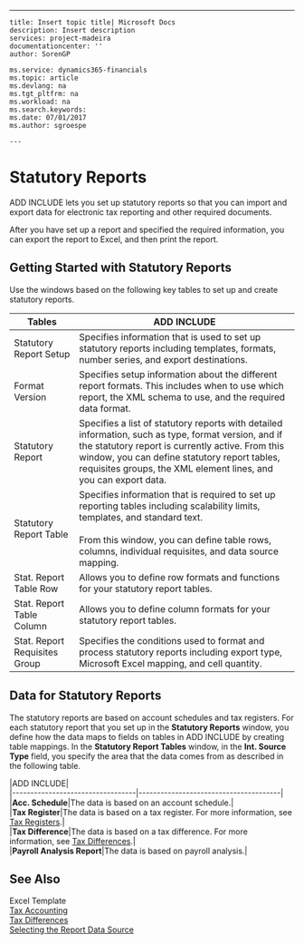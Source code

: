 ---
    title: Insert topic title| Microsoft Docs
    description: Insert description
    services: project-madeira
    documentationcenter: ''
    author: SorenGP

    ms.service: dynamics365-financials
    ms.topic: article
    ms.devlang: na
    ms.tgt_pltfrm: na
    ms.workload: na
    ms.search.keywords:
    ms.date: 07/01/2017
    ms.author: sgroespe

    ---
# Statutory Reports
ADD INCLUDE<!--[!INCLUDE[navnow](../../includes/navnow_md.md)]--> lets you set up statutory reports so that you can import and export data for electronic tax reporting and other required documents.  
  
 After you have set up a report and specified the required information, you can export the report to Excel, and then print the report.  
  
## Getting Started with Statutory Reports  
 Use the windows based on the following key tables to set up and create statutory reports.  
  
|Tables|ADD INCLUDE<!--[!INCLUDE[bp_tabledescription](../../includes/bp_tabledescription_md.md)]-->|  
|------------|---------------------------------------|  
|Statutory Report Setup|Specifies information that is used to set up statutory reports including templates, formats, number series, and export destinations.|  
|Format Version|Specifies setup information about the different report formats. This includes when to use which report, the XML schema to use, and the required data format.|  
|Statutory Report|Specifies a list of statutory reports with detailed information, such as type, format version, and if the statutory report is currently active. From this window, you can define statutory report tables, requisites groups, the XML element lines, and you can export data.|  
|Statutory Report Table|Specifies information that is required to set up reporting tables including scalability limits, templates, and standard text.<br /><br /> From this window, you can define table rows, columns, individual requisites, and data source mapping.|  
|Stat. Report Table Row|Allows you to define row formats and functions for your statutory report tables.|  
|Stat. Report Table Column|Allows you to define column formats for your statutory report tables.|  
|Stat. Report Requisites Group|Specifies the conditions used to format and process statutory reports including export type, Microsoft Excel mapping, and cell quantity.|  
  
## Data for Statutory Reports  
 The statutory reports are based on account schedules and tax registers. For each statutory report that you set up in the **Statutory Reports** window, you define how the data maps to fields on tables in ADD INCLUDE<!--[!INCLUDE[navnow](../../includes/navnow_md.md)]--> by creating table mappings. In the **Statutory Report Tables** window, in the **Int. Source Type** field, you specify the area that the data comes from as described in the following table.  
  
|ADD INCLUDE<!--[!INCLUDE[bp_tableoption](../../includes/bp_tabledescription_md.md)]-->|  
|----------------------------------|---------------------------------------|  
|**Acc. Schedule**|The data is based on an account schedule.|  
|**Tax Register**|The data is based on a tax register. For more information, see [Tax Registers](../FullExperience/tax-registers.md).|  
|**Tax Difference**|The data is based on a tax difference. For more information, see [Tax Differences](../FullExperience/tax-differences.md).|  
|**Payroll Analysis Report**|The data is based on payroll analysis.|  
  
## See Also  
 Excel Template   
 [Tax Accounting](../FullExperience/tax-accounting.md)   
 [Tax Differences](../FullExperience/tax-differences.md)   
 [Selecting the Report Data Source](assetId:///79db2621-6067-4421-8fe6-3ef2baba1ecc)